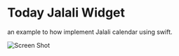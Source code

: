 # Today Jalali Widget

an example to how implement Jalali calendar using swift.

![Screen Shot](https://cloud.githubusercontent.com/assets/7693001/16634941/4b568b12-43e5-11e6-9fdb-94c6cde815e6.png)
